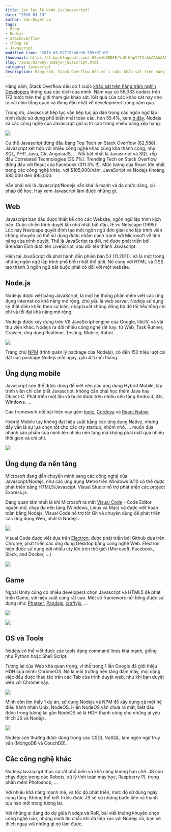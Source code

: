 ```yaml
---
title: Sao lại là Node.js/Javascript?
date: "2016-03-19"
author: Van-Duyet Le
tags:
- Blog
- Nodejs
- Stackoverflow
- thống kê
- Javascript
modified_time: '2016-05-02T19:40:06.595+07:00'
thumbnail: https://1.bp.blogspot.com/-02uvvbRBDEE/Vu0-MapY7TI/AAAAAAAAR6o/TImmG942FQwE1RxaBpwQEt_n_6PC1G_ag/s1600/Screenshot%2Bfrom%2B2016-03-19%2B18-54-46.png
slug: /2016/03/why-nodejs-javascript.html
category: Javascript
description: Hàng năm, Stack Overflow đều có 1 cuộc khảo sát trên hàng trăm nghìn Developers thông qua các dịch của mình. Năm nay có 56,033 coders trên 173 nước trên thế giới tham gia khảo sát. Kết quả của các khảo sát này cho ta cái nhìn tổng quan và đúng đắn nhất về development trong năm qua.
---
```


Hàng năm, Stack Overflow đều có 1 cuộc [khảo sát trên hàng trăm nghìn Developers](http://stackoverflow.com/research/developer-survey-2016#overview) thông qua các dịch của mình. Năm nay có 56,033 coders trên 173 nước trên thế giới tham gia khảo sát. Kết quả của các khảo sát này cho ta cái nhìn tổng quan và đúng đắn nhất về development trong năm qua.

Trong đó, Javascript tiếp tục vẫn tiếp tục áp đảo trong các ngôn ngữ lập trình được sử dụng phổ biến nhất toàn cầu, hơn 55.4%, xem [ở đây](http://stackoverflow.com/research/developer-survey-2016#technology-top-tech-on-stack-overflow).
Nodejs và các công nghệ của Javascript giữ vị trí cao trong nhiều bảng xếp hạng.

[![](https://1.bp.blogspot.com/-02uvvbRBDEE/Vu0-MapY7TI/AAAAAAAAR6o/TImmG942FQwE1RxaBpwQEt_n_6PC1G_ag/s1600/Screenshot%2Bfrom%2B2016-03-19%2B18-54-46.png)](http://stackoverflow.com/research/developer-survey-2016#technology-top-tech-on-stack-overflow)

Cụ thể Javascript đứng đầu bảng Top Tech on Stack Overflow (62,588). Javascript kết hợp với nhiều công nghệ khác cũng khá thành công, như SQL, PHP, Java, C#, AngularJS, ... Nổi bật nhất là Javascript và SQL xếp đầu Correlated Technologies (30.7%). Trending Tech on Stack Overflow đứng đầu với React của Facebook (311.3% !!). Mức lương của React lớn nhất trong các công nghệ khác, với $105,000/năm, JavaScript và Nodejs khoảng $85,000 đến $95,000.

Vẫn phải nói là Javascript/Nodejs vẫn khá là mạnh và đa chức năng, cú pháp dễ học. Hay xem Javascript làm được những gì.

## Web ##
Javascript ban đầu được thiết kế cho các Website, ngôn ngữ lập trình kịch bản.
Cuộc chiến trình duyệt lần nhứ nhất bắt đầu, IE vs Netscape (1995). Lúc này Nestcape quyết định tạo một ngôn ngữ đơn giản cho lập trình viên không chuyên có thể sử dụng đươc nhằm cạnh tranh với Microsoft về tính năng của trình duyệt. Thế là JavaScript ra đời, nó được phát triển bởi Brendan Eich dưới tên LiveScript, sau đổi tên thành Javascript.

Hiện tại JavaScript đã phát hành đến phiên bản 5.1 (11.2011). Và là một trong những ngôn ngữ lập trình phổ biến nhất thế giới. Nó cùng với HTML và CSS tạo thành 3 ngôn ngữ bắt buộc phải có đối với một website.

## Node.js ##
Node.js được viết bằng JavaScript, là một hệ thống phần mềm viết các ứng dụng internet có khả năng mở rộng, chủ yếu là web server. Nodejs sử dụng kỹ thật điều khển theo sự kiện, nhập/xuất không đồng bộ để tối tiểu tổng chi phí và tối đại khả năng mở rộng.

Node.js được xây dựng trên V8 JavaScript engine của Google, libUV, và vài thư viện khác. Nodejs ra đời nhiều công nghệ rất hay: từ Web, Task Runner, Crawler, ứng dụng Realtime, Testing, Mobile, Robot ...

![](https://4.bp.blogspot.com/-Ve4dQumtFOk/Vu1Ebjwuh3I/AAAAAAAAR68/_R5N3c4mL18PlyquvtlKKmaZoO2p3RPKQ/s1600/Screenshot%2Bfrom%2B2016-03-19%2B19-21-23.png)

Trang chủ [NPM](http://npmjs.com/) (trình quản lý package của Nodejs), có đến 150 triệu lượt cài đặt các package Nodejs mỗi ngày, gần 4 tỉ mỗi tháng.

## Ứng dụng mobile 

Javascript còn thể được dùng để viết nên các ứng dụng Hybrid Mobile, lập trình viên chỉ cần biết Javascript, không cần phải học thêm Java hay Object-C. Phát triển một lần và build được trên nhiều nền tảng Android, iOs, Windows, ... 

Các framework nổi bật hiện nay gồm [Ionic](http://ionicframework.com/), [Cordova](https://cordova.apache.org/) và [React Native](https://facebook.github.io/react-native/)

Hybrid Mobile tuy không đạt hiệu suất bằng các ứng dụng Native, nhưng đây vẫn là sự lựa chọn tốt cho các cty startup, nhóm nhỏ, ... muốn đưa nhanh sản phẩm của mình lên nhiều nền tảng mà không phải mất quá nhiều thời gian và chi phí.

![](https://4.bp.blogspot.com/-r6iGXPWFJC4/Vu1GV0rh5jI/AAAAAAAAR7I/mrrP74HyJYk8yUUOXOIEykBM1jaUCo-Kw/s1600/Screenshot%2Bfrom%2B2016-03-19%2B19-29-38.png)

## Ứng dụng đa nền tảng 

Microsoft đang dần chuyển mình sang các công nghệ của Javascript/Nodejs, như các ứng dụng Metro trên Windows 8/10 có thể được phát triển bằng HTML5/Javascipt. Visual Studio hỗ trợ phát triển các project Express.js. 

Đáng quan tâm nhất là khi Microsoft ra mắt [Visual Code](https://code.visualstudio.com/) - Code Editor nguồn mở, chạy đa nền tảng (Windows, Linux và Mac) và được viết hoàn toàn bằng Nodejs, Visual Code hỗ trợ tốt Git và chuyên dùng để phát triển các ứng dụng Web, nhất là Nodejs. 

[![](https://2.bp.blogspot.com/-_OhBdPN_7_Y/Vu1II86LiqI/AAAAAAAAR7U/TwPmvqehj3gaNPy4HCHH2lK1hql8xopVQ/s640/Debugging-1.png)](https://code.visualstudio.com/)

Visual Code được viết dựa trên [Electron](http://electron.atom.io/), được phát triển bởi Github dựa trên Chrome, phát triển các ứng dụng Desktop bằng công nghệ Web. Electron hiện được sử dụng bởi nhiều cty lớn trên thế giới (Microsoft, Facebook, Slack, and Docker, ...)

![](https://2.bp.blogspot.com/-IeFpOovCFo8/Vu1IlVCZ4bI/AAAAAAAAR7c/KwN_6NAFy3g2izRIsOQa2beR1I3VjxkDA/s1600/Screenshot%2Bfrom%2B2016-03-19%2B19-39-20.png)

## Game 

Ngoài Unity cũng có nhiều developers chọn Javascript và HTML5 để phát triển Game, với hiệu suất cũng rất cao. Một số framework nổi tiếng được sử dụng như: [Pharser](http://phaser.io/), [Pandajs](http://www.pandajs.net/), [craftyjs](http://craftyjs.com/), ...

![](https://3.bp.blogspot.com/-5CryDTIuoAY/Vu1JvFKPVNI/AAAAAAAAR7s/n3erMJHL_GcHw1C_r7ulbLU5pWIP8sWag/s1600/Screenshot%2Bfrom%2B2016-03-19%2B19-43-52.png)

![](file:///home/duyetdev/Pictures/Screenshot%20from%202016-03-19%2019-43-52.png)

## OS và Tools ##

Nodejs có thể viết được các tools dạng command lines khá mạnh, giống như Python hoặc Shell Script.

Tương lai của Web khá quan trọng, vì thế trong 1 lần Google đã giới thiệu HDH của mình: ChromeOS. Nó là môi trường nền tảng đám mây, mọi công việc đều được thao tác trên các Tab của trình duyệt web, như khi bạn duyệt web với Chrome vậy.

![](https://3.bp.blogspot.com/-3oTYn8V9s1I/Vu1LJUOCjII/AAAAAAAAR74/HhFGoi2UqMwqRPYx0JCLGa8X9fhDjTkrw/s1600/newmenu.jpg)

Mình còn tìm thấy 1 dự án, sử dụng Nodejs và NPM để xây dựng cả một hệ điều hành nhân Unix, NodeOS. Hiện NodeOS vẫn chưa ra mắt, biết đâu được trong tương lai gần NodeOS sẽ là HDH thành công cho những ai yêu thích JS và Nodejs.

![](https://4.bp.blogspot.com/-jshajteTMvM/Vu1LXXjPLEI/AAAAAAAAR8A/XCmQlj0ivdAZUDOhS4oMsEmL_hMCchhAQ/s320/terminal-window%25402x.png)

Nodejs còn thường được dùng trong các CSDL NoSQL, làm ngôn ngữ truy vấn (MongoDB và CouchDB).

## Các công nghệ khác ##

Nodejs/Javascript thực sự rất phổ biến và khả năng không hạn chế. JS còn chạy được trong các Robots, xử lý tính toán máy học, Raspberry PI, trong phần mềm Photoshop, ...

Với nhiều khả năng mạnh mẽ, và tốc độ phát triển, mức độ sử dùng ngày càng tăng. Không thể biết trước được JS sẽ có những bước tiến và thành tựu nào mới trong tương lai.

Với những ai đang do dự giữa Nodejs và RoR, bài viết không khuyên chọn công nghệ nào, nhưng mình tin chắc khi đã tiếp xúc với Nodejs rồi, bạn sẽ thích ngay với những gì nó làm được.
